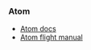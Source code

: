 ### Atom

* [Atom docs](https://atom.io/docs)
* [Atom flight manual](http://flight-manual.atom.io/getting-started/sections/atom-basics/)
